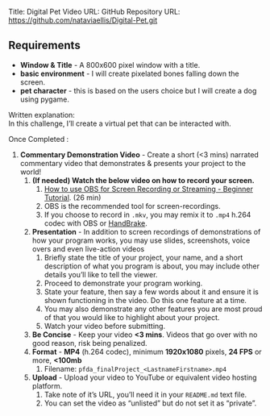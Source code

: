 Title: Digital Pet
Video URL: 
 GitHub Repository URL: https://github.com/nataviaellis/Digital-Pet.git

## Requirements

- **Window & Title** - A 800x600 pixel window with a title.
- **basic environment** - I will create pixelated bones falling down the screen.
- **pet character** - this is based on the users choice but I will create a dog using pygame.

Written explanation:  
In this challenge, I’ll create a virtual pet that can be interacted with.    

Once Completed :

1. **Commentary Demonstration Video** - Create a short (<3 mins) narrated commentary video that demonstrates & presents your project to the world!
    1. **(If needed) Watch the below video on how to record your screen.**
        1. [How to use OBS for Screen Recording or Streaming - Beginner Tutorial](https://youtu.be/ySENWFIkL7c?si=Sdv_2UUNNi0CQFh7). (26 min)
        2. OBS is the recommended tool for screen-recordings.
        3. If you choose to record in  `.mkv`, you may remix it to  `.mp4` h.264 codec with OBS or [HandBrake](https://handbrake.fr/).
    2. **Presentation** -  In addition to screen recordings of demonstrations of how your program works, you may use slides, screenshots, voice overs and even live-action videos
        1. Briefly state the title of your project, your name, and a short description of what you program is about, you may include other details you’ll like to tell the viewer.
        2. Proceed to demonstrate your program working.
        3. State your feature, then say a few words about it and ensure it is shown functioning in the video. Do this one feature at a time.
        4. You may also demonstrate any other features you are most proud of that you would like to highlight about your project.
        5. Watch your video before submitting.
    3. **Be Concise** - Keep your video **<3 mins**. Videos that go over with no good reason, risk being penalized.
    4. **Format** - **MP4** (h.264 codec), minimum **1920x1080** pixels, **24 FPS** or more, **<100mb**
        1. Filename: `pfda_finalProject_<LastnameFirstname>.mp4`
    5. **Upload** - Upload your video to YouTube or equivalent video hosting platform.
        1. Take note of it’s URL, you’ll need it in your `README.md` text file. 
        2. You can set the video as “unlisted” but do not set it as “private”.
